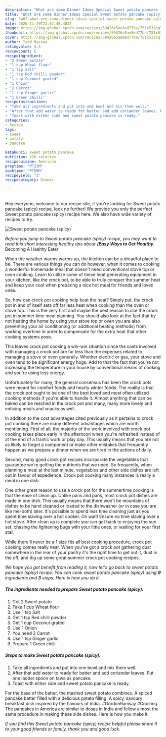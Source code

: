 ```yaml
---
description: "What are some Dinner Ideas Special Sweet potato pancake (spicy)"
title: "What are some Dinner Ideas Special Sweet potato pancake (spicy)"
slug: 3407-what-are-some-dinner-ideas-special-sweet-potato-pancake-spicy
date: 2020-11-29T23:57:48.482Z
image: https://img-global.cpcdn.com/recipes/59426e5ae8ed77be/751x532cq70/sweet-potato-pancake-spicy-recipe-main-photo.jpg
thumbnail: https://img-global.cpcdn.com/recipes/59426e5ae8ed77be/751x532cq70/sweet-potato-pancake-spicy-recipe-main-photo.jpg
cover: https://img-global.cpcdn.com/recipes/59426e5ae8ed77be/751x532cq70/sweet-potato-pancake-spicy-recipe-main-photo.jpg
author: Todd Massey
ratingvalue: 4.3
reviewcount: 5
recipeingredient:
- "2 Sweet potato"
- "1 cup Wheat flour"
- "1 tsp Salt"
- "1 tsp Red chilli powder"
- "1 cup Coconut grated"
- "1 Onion"
- "2 Carrot"
- "1 tsp Ginger garlic"
- "1 Green chilli"
recipeinstructions:
- "Take all ingredients and put into one bowl and mix them well."
- "After that add water to ready for batter and add coriander leaves. Put one ladder spoon on tawa as pancake."
- "Toast with either side and sweet potato pancake is ready."
categories:
- Recipe
tags:
- sweet
- potato
- pancake

katakunci: sweet potato pancake 
nutrition: 226 calories
recipecuisine: American
preptime: "PT23M"
cooktime: "PT59M"
recipeyield: "1"
recipecategory: Dinner

---
```

<br>
Hey everyone, welcome to our recipe site, if you're looking for Sweet potato pancake (spicy) recipe, look no further! We provide you only the perfect Sweet potato pancake (spicy) recipe here. We also have wide variety of recipes to try.
<br>


![Sweet potato pancake (spicy)](https://img-global.cpcdn.com/recipes/59426e5ae8ed77be/751x532cq70/sweet-potato-pancake-spicy-recipe-main-photo.jpg)

<i>Before you jump to Sweet potato pancake (spicy) recipe, you may want to read this short interesting healthy tips about {<strong>Easy Ways to Get Healthy</strong>.</i>
Becoming A Healthy Eater


When the weather warms warms up, the kitchen can be a dreadful place to be. There are various things you can do however, when it comes to cooking a wonderful homemade meal that doesn't need conventional stove top or oven cooking. Learn to utilize some of these heat generating equipment in your kitchen, like the crock pot, to be able to truly conquer the summer heat and keep your cool when preparing a nice hot meal for friends and loved ones.

So, how can crock pot cooking help beat the heat? Simply put, the crock pot in and of itself sets off far less heat when cooking than the oven or stove top. This is the very first and maybe the best reason to use the crock pot in summer time meal planning. You should also look at the fact that by not heating the home by using your stove top or oven you are also preventing your air conditioning (or additional heating methods) from working overtime in order to compensate for the extra heat that other cooking systems pose.

This leaves crock pot cooking a win-win situation since the costs involved with managing a crock pot are far less than the expenses related to managing a stove or oven generally. Whether electric or gas, your stove and oven tend to be significant energy hogs. Add to that the fact that you're not increasing the temperature in your house by conventional means of cooking and you're using less energy.

Unfortunately for many, the general consensus has been the crock pots were meant for comfort foods and hearty winter foods.  The reality is that the crock pot ought to be one of the best loved and most often utilized cooking methods if you're able to handle it.  Almost anything that can be baked can be reached in the crock pot and many, many more lovely and enticing meals and snacks as well.



In addition to the cost advantages cited previously as it pertains to crock pot cooking there are many different advantages which are worth mentioning. First of all, the majority of the work involved with crock pot cooking takes place early in the afternoon when you're refreshed instead of at the end of a frantic work or play day. This usually means that you are not as likely to forget a component or make other mistakes that frequently happen as we prepare a dinner when we are tired in the actions of daily.

Second, many good crock pot recipes incorporate the vegetables that guarantee we're getting the nutrients that we need. So frequently, when planning a meal at the last minute, vegetables and other side dishes are left out in favour of expedience. Crock pot cooking many instances is really a meal in one dish.

One other great reason to use a crock pot for the summertime cooking is that the ease of clean up.  Unlike pans and pans, most crock pot dishes are made in one dish. This usually means that there won't be mountains of dishes to be hand cleaned or loaded to the dishwasher (or in case you are like me-both) later. It's possible to spend less time cleaning just as you spent time slaving over a hot cooker. Oh wait! Ensure no time slaving over a hot stove. After clean up is complete you can get back to enjoying the sun set, chasing the lightening bugs with your little ones, or waiting for your first star.

While there'll never be a 1 size fits all best cooking procedure, crock pot cooking comes really near. When you've got a crock pot gathering dust somewhere in the rear of your pantry it's the right time to get out it, dust in the off, and dig up some great summer crock pot cooking recipes.


<i>We hope you got benefit from reading it, now let's go back to sweet potato pancake (spicy) recipe. You can cook sweet potato pancake (spicy) using <strong>9</strong> ingredients and <strong>3</strong> steps. Here is how you do it.
</i>

##### The ingredients needed to prepare Sweet potato pancake (spicy):

1. Get 2 Sweet potato
1. Take 1 cup Wheat flour
1. Use 1 tsp Salt
1. Get 1 tsp Red chilli powder
1. Get 1 cup Coconut grated
1. Use 1 Onion
1. You need 2 Carrot
1. Use 1 tsp Ginger garlic
1. Prepare 1 Green chilli


##### Steps to make Sweet potato pancake (spicy):

1. Take all ingredients and put into one bowl and mix them well.
1. After that add water to ready for batter and add coriander leaves. Put one ladder spoon on tawa as pancake.
1. Toast with either side and sweet potato pancake is ready.


For the base of the batter, the mashed sweet potato combines. A spiced pancake batter filled with a delicious potato filling. A spicy, savoury breakfast dish inspired by the flavours of India. #GordonRamsay #Cooking. The pancakes in America are similar to dosas in India and follow almost the same procedure in making these side dishes. Here is how you make it. 

<i>If you find this Sweet potato pancake (spicy) recipe helpful please share it to your good friends or family, thank you and good luck.</i>
